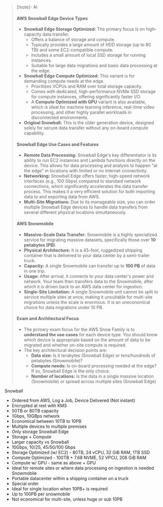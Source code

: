 >[!note]- AI
> #### AWS Snowball Edge Device Types
> - **Snowball Edge Storage Optimized:** The primary focus is on high-capacity data transfer.
>     - Offers a balance of storage and compute.
>     - Typically provides a large amount of HDD storage (up to 80 TB) and some EC2-compatible compute.
>     - Includes a small amount of local SSD storage for running instances.
>     - Suitable for large data migrations and basic data processing at the edge.
> - **Snowball Edge Compute Optimized:** This variant is for demanding compute needs at the edge.
>     - Prioritizes VCPUs and RAM over total storage capacity.
>     - Comes with dedicated, high-performance NVMe SSD storage for compute instances, offering significantly faster I/O.
>     - A **Compute Optimized with GPU** variant is also available, which is ideal for machine learning inference, real-time video processing, and other highly parallel workloads in disconnected environments.
> - **Original Snowball:** This is the older generation device, designed solely for secure data transfer without any on-board compute capability.
> #### Snowball Edge Use Cases and Features
> - **Remote Data Processing:** Snowball Edge's key differentiator is its ability to run EC2 instances and Lambda functions directly on the device. This allows for data processing and analysis to happen "at the edge" in locations with limited or no internet connectivity.
> - **Networking:** Snowball Edge offers faster, high-speed network interfaces (e.g., 100 Gbps) compared to standard network connections, which significantly accelerates the data transfer process. This makes it a very efficient solution for both importing data to and exporting data from AWS.
> - **Multi-Site Migrations:** Due to its manageable size, you can order multiple Snowball Edge devices to handle data transfers from several different physical locations simultaneously.
> #### AWS Snowmobile
> - **Massive-Scale Data Transfer:** Snowmobile is a highly specialized service for migrating massive datasets, specifically those over **10 petabytes (PB)**.
> - **Physical Architecture:** It is a 45-foot, ruggedized shipping container that is delivered to your data center by a semi-trailer truck.
> - **Capacity:** A single Snowmobile can transfer up to **100 PB** of data in one trip.
> - **Usage:** After arrival, it connects to your data center's power and network. Your team then transfers data to the Snowmobile, after which it is driven back to an AWS data center for ingestion.
> - **Single-Site Limitation:** A single Snowmobile unit cannot be split to service multiple sites at once, making it unsuitable for multi-site migrations unless the scale is enormous. It is an uneconomical choice for data migrations under 10 PB.
> #### Exam and Architectural Focus
> - The primary exam focus for the AWS Snow Family is to **understand the use cases** for each device type. You should know which device is appropriate based on the amount of data to be migrated and whether on-site compute is required.
> - The key architectural decision points are:
>     - **Data size:** Is it terabytes (Snowball Edge) or tens/hundreds of petabytes (Snowmobile)?
>     - **Compute needs:** Is on-board processing needed at the edge? If so, Snowball Edge is the only choice.
>     - **Number of locations:** Is the data in a single massive location (Snowmobile) or spread across multiple sites (Snowball Edge)

Snowball
- Ordered from AWS, Log a Job, Device Delivered (Not instant)
- Encrypted at rest with KMS
- 50TB or 80TB capacity
- 1Gbps, 10GBps network
- Economical between 10TB to 10PB
- Multiple devices to multiple premises
- Only storage
Snowball Edge
- Storage + Compute
- Larger capacity vs Snowball
- 10Gbps, 10/25, 45/50/100 Gbps
- Storage Optimized (w/ EC2) - 80TB, 24 vCPU, 32 GiB RAM, 1TB SSD
- Compute Optimized - 100TB + 7.68 NVME, 52 VPCU, 208 GiB RAM
- Compute w/ GPU - same as above + GPU
- Ideal for remote sites or where data processing on ingestion is needed
Snowmobile
- Portable datacenter within a shipping container on a truck
- Special order
- Ideal for single location when 10PB+ is required
- Up to 100PB per snowmobile
- Not economical for multi-site, unless huge or sub 10PB
